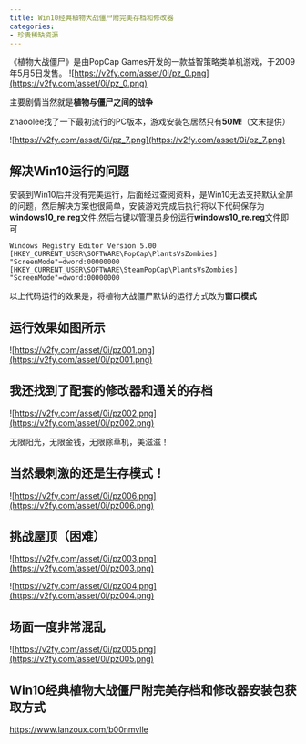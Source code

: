 ```yaml
---
title: Win10经典植物大战僵尸附完美存档和修改器
categories:
- 珍贵稀缺资源
---
```



《植物大战僵尸》是由PopCap Games开发的一款益智策略类单机游戏，于2009年5月5日发售。
![https://v2fy.com/asset/0i/pz_0.png](https://v2fy.com/asset/0i/pz_0.png)

主要剧情当然就是**植物与僵尸之间的战争**

zhaoolee找了一下最初流行的PC版本，游戏安装包居然只有**50M**!（文末提供）

![https://v2fy.com/asset/0i/pz_7.png](https://v2fy.com/asset/0i/pz_7.png)

## 解决Win10运行的问题
安装到Win10后并没有完美运行，后面经过查阅资料，是Win10无法支持默认全屏的问题，然后解决方案也很简单，安装游戏完成后执行将以下代码保存为**windows10_re.reg**文件,然后右键以管理员身份运行**windows10_re.reg**文件即可

```
Windows Registry Editor Version 5.00
[HKEY_CURRENT_USER\SOFTWARE\PopCap\PlantsVsZombies]
"ScreenMode"=dword:00000000
[HKEY_CURRENT_USER\SOFTWARE\SteamPopCap\PlantsVsZombies]
"ScreenMode"=dword:00000000
```
以上代码运行的效果是，将植物大战僵尸默认的运行方式改为**窗口模式**


## 运行效果如图所示

![https://v2fy.com/asset/0i/pz001.png](https://v2fy.com/asset/0i/pz001.png)


## 我还找到了配套的修改器和通关的存档

![https://v2fy.com/asset/0i/pz002.png](https://v2fy.com/asset/0i/pz002.png)

无限阳光，无限金钱，无限除草机，美滋滋！

## 当然最刺激的还是生存模式！

![https://v2fy.com/asset/0i/pz006.png](https://v2fy.com/asset/0i/pz006.png)

## 挑战屋顶（困难）

![https://v2fy.com/asset/0i/pz003.png](https://v2fy.com/asset/0i/pz003.png)


![https://v2fy.com/asset/0i/pz004.png](https://v2fy.com/asset/0i/pz004.png)

## 场面一度非常混乱

![https://v2fy.com/asset/0i/pz005.png](https://v2fy.com/asset/0i/pz005.png)

## Win10经典植物大战僵尸附完美存档和修改器安装包获取方式

https://www.lanzoux.com/b00nmvlle



